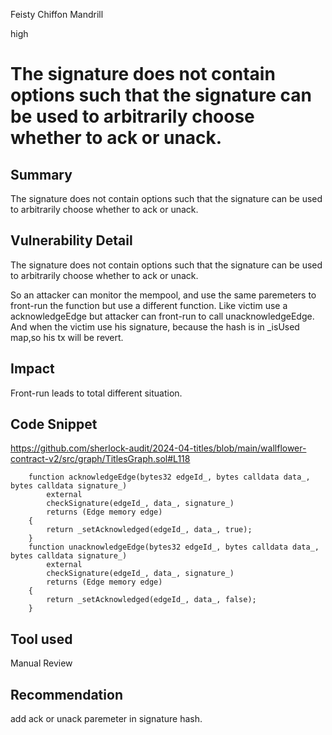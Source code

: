 Feisty Chiffon Mandrill

high

# The signature does not contain options such that the signature can be used to arbitrarily choose whether to ack or unack.

## Summary
The signature does not contain options such that the signature can be used to arbitrarily choose whether to ack or unack.

## Vulnerability Detail
The signature does not contain options such that the signature can be used to arbitrarily choose whether to ack or unack.

So an attacker can monitor the mempool, and use the same paremeters to front-run the function but use a different function. Like victim use a acknowledgeEdge but attacker can front-run to call unacknowledgeEdge. And when the victim use his signature, because the hash is in _isUsed map,so his tx will be revert.

## Impact
Front-run leads to total different situation.


## Code Snippet
https://github.com/sherlock-audit/2024-04-titles/blob/main/wallflower-contract-v2/src/graph/TitlesGraph.sol#L118
```solidity
    function acknowledgeEdge(bytes32 edgeId_, bytes calldata data_, bytes calldata signature_)
        external
        checkSignature(edgeId_, data_, signature_)
        returns (Edge memory edge)
    {
        return _setAcknowledged(edgeId_, data_, true);
    }
    function unacknowledgeEdge(bytes32 edgeId_, bytes calldata data_, bytes calldata signature_)
        external
        checkSignature(edgeId_, data_, signature_)
        returns (Edge memory edge)
    {
        return _setAcknowledged(edgeId_, data_, false);
    }
```

## Tool used

Manual Review

## Recommendation
add ack or unack paremeter in signature hash.
